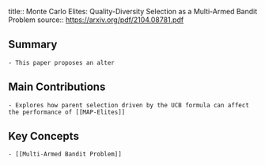 title:: Monte Carlo Elites: Quality-Diversity Selection as a Multi-Armed Bandit Problem
source:: https://arxiv.org/pdf/2104.08781.pdf

## Summary
	- This paper proposes an alter
## Main Contributions
	- Explores how parent selection driven by the UCB formula can affect the performance of [[MAP-Elites]]
## Key Concepts
	- [[Multi-Armed Bandit Problem]]